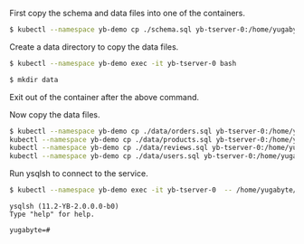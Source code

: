 First copy the schema and data files into one of the containers.

```sh
$ kubectl --namespace yb-demo cp ./schema.sql yb-tserver-0:/home/yugabyte/.
```

Create a data directory to copy the data files.

```sh
$ kubectl --namespace yb-demo exec -it yb-tserver-0 bash
```

```sh
$ mkdir data
```

Exit out of the container after the above command.

Now copy the data files.

```sh
$ kubectl --namespace yb-demo cp ./data/orders.sql yb-tserver-0:/home/yugabyte/data/.
kubectl --namespace yb-demo cp ./data/products.sql yb-tserver-0:/home/yugabyte/data/.
kubectl --namespace yb-demo cp ./data/reviews.sql yb-tserver-0:/home/yugabyte/data/.
kubectl --namespace yb-demo cp ./data/users.sql yb-tserver-0:/home/yugabyte/data/.
```

Run ysqlsh to connect to the service.

```sh
$ kubectl --namespace yb-demo exec -it yb-tserver-0  -- /home/yugabyte/bin/ysqlsh -h yb-tserver-0  --echo-queries
```

```
ysqlsh (11.2-YB-2.0.0.0-b0)
Type "help" for help.

yugabyte=#
```
